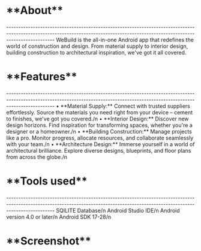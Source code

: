 <h1>**About**</h1>
--------------------------------------------------------------------------------------------------------------------------------------------------------------------------------
WeBuild is the all-in-one Android app that redefines the world of construction and design. From material supply to interior design, building construction to architectural inspiration, we've got it all covered.
<h1>**Features**</h1>
--------------------------------------------------------------------------------------------------------------------------------------------------------------------------------
•	**Material Supply:** Connect with trusted suppliers effortlessly. Source the materials you need right from your device – cement to finishes, we've got you covered./n
•	**Interior Design:** Discover new design horizons. Find inspiration for transforming spaces, whether you're a designer or a homeowner./n
•	**Building Construction:** Manage projects like a pro. Monitor progress, allocate resources, and collaborate seamlessly with your team./n
•	**Architecture Design:** Immerse yourself in a world of architectural brilliance. Explore diverse designs, blueprints, and floor plans from across the globe./n

<h1>**Tools used**</h1>
--------------------------------------------------------------------------------------------------------------------------------------------------------------------------------
SQILITE Database/n
Android Studio IDE/n
Android version 4.0 or later/n
Android SDK 17-28/n

<h1>**Screenshot**</h1>


